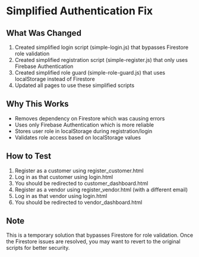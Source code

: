 # Simplified Authentication Fix

## What Was Changed
1. Created simplified login script (simple-login.js) that bypasses Firestore role validation
2. Created simplified registration script (simple-register.js) that only uses Firebase Authentication
3. Created simplified role guard (simple-role-guard.js) that uses localStorage instead of Firestore
4. Updated all pages to use these simplified scripts

## Why This Works
- Removes dependency on Firestore which was causing errors
- Uses only Firebase Authentication which is more reliable
- Stores user role in localStorage during registration/login
- Validates role access based on localStorage values

## How to Test
1. Register as a customer using register_customer.html
2. Log in as that customer using login.html
3. You should be redirected to customer_dashboard.html
4. Register as a vendor using register_vendor.html (with a different email)
5. Log in as that vendor using login.html
6. You should be redirected to vendor_dashboard.html

## Note
This is a temporary solution that bypasses Firestore for role validation. Once the Firestore issues are resolved, you may want to revert to the original scripts for better security.